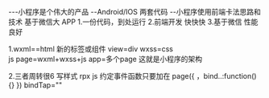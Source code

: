 ---小程序是个伟大的产品
--Android/IOS   两套代码
--小程序使用前端卡法思路和技术 基于微信大 APP
1.一份代码，到处运行 
2.前端开发  快快快
3.基于微信  性能良好

1.wxml==html
新的标签或组件  view=div
wxss=css   
js 
page=wxml+wxss+js
app=多个page
这就是小程序的架构
 
2.三者周转很6 
写样式 rpx 
js 约定事件函数只要加在
page({
    ，bind..:function(){}
})
bindTap=""